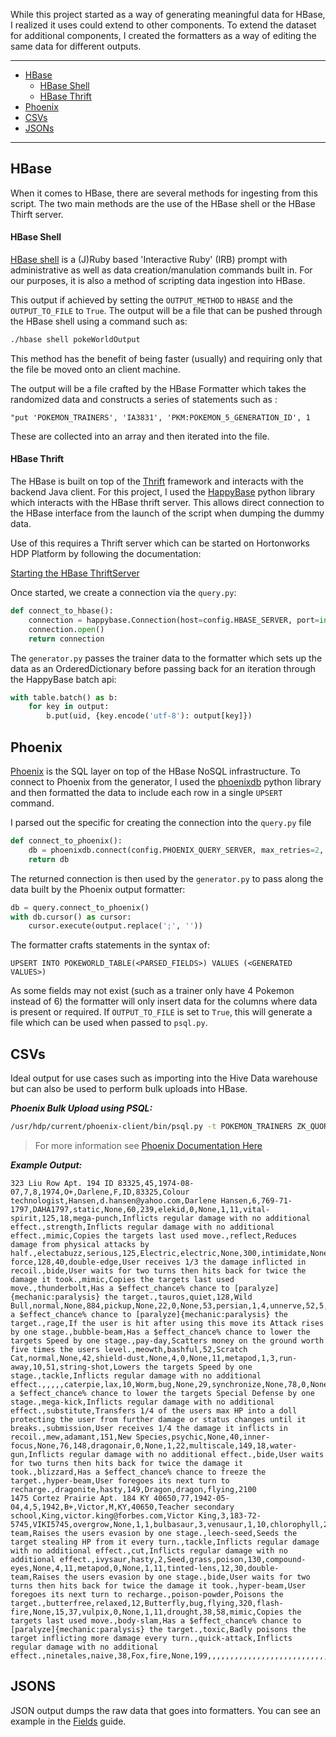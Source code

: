 While this project started as a way of generating meaningful data for HBase, I realized it uses could extend to other components. To extend the dataset for additional components, I created the formatters as a way of editing the same data for different outputs. 

---

- [HBase](#HBase)
    + [HBase Shell](#HBase-Shell)
    + [HBase Thrift](#HBase-Thrift)
- [Phoenix](#Phoenix)
- [CSVs](#CSVs)
- [JSONs](#JSONS)

---

## HBase
When it comes to HBase, there are several methods for ingesting from this script. The two main methods are the use of the HBase shell or the HBase Thirft server.  


#### HBase Shell
[HBase shell](https://hbase.apache.org/book.html#shell) is a (J)Ruby based 'Interactive Ruby' (IRB) prompt with administrative as well as data creation/manulation commands built in. For our purposes, it is also a method of scripting data ingestion into HBase. 

This output if achieved by setting the `OUTPUT_METHOD` to `HBASE` and the `OUTPUT_TO_FILE` to `True`. The output will be a file that can be pushed through the HBase shell using a command such as: 

```bash
./hbase shell pokeWorldOutput
```

This method has the benefit of being faster (usually) and requiring only that the file be moved onto an client machine.

The output will be a file crafted by the HBase Formatter which takes the randomized data and constructs a series of statements such as : 

`"put 'POKEMON_TRAINERS', 'IA3831', 'PKM:POKEMON_5_GENERATION_ID', 1`

These are collected into an array and then iterated into the file. 

#### HBase Thrift

The HBase is built on top of the [Thrift](http://thrift.apache.org/) framework and interacts with the backend Java client. For this project, I used the [HappyBase](https://happybase.readthedocs.io/en/latest/) python library which interacts with the HBase thrift server. This allows direct connection to the HBase interface from the launch of the script when dumping the dummy data. 

Use of this requires a Thrift server which can be started on Hortonworks HDP Platform by following the documentation:

[Starting the HBase ThriftServer](https://docs.cloudera.com/HDPDocuments/HDP2/HDP-2.6.5/bk_command-line-installation/content/ref-2a6efe32-d0e1-4e84-9068-4361b8c36dc8.1.html)

Once started, we create a connection via the `query.py`: 
```python
def connect_to_hbase():
    connection = happybase.Connection(host=config.HBASE_SERVER, port=int(config.HBASE_SERVER_PORT), autoconnect=False, transport='buffered')
    connection.open()
    return connection
```

The `generator.py` passes the trainer data to the formatter which sets up the data as an OrderedDictionary before passing back for an iteration through the HappyBase batch api:

```python
with table.batch() as b:
    for key in output:
        b.put(uid, {key.encode('utf-8'): output[key]})
```

## Phoenix

[Phoenix](https://phoenix.apache.org/index.html) is the SQL layer on top of the HBase NoSQL infrastructure. To connect to Phoenix from the generator, I used the [phoenixdb](https://python-phoenixdb.readthedocs.io/en/latest/) python library and then formatted the data to include each row in a single `UPSERT` command. 

I parsed out the specific for creating the connection into the `query.py` file 

``` python
def connect_to_phoenix():
    db = phoenixdb.connect(config.PHOENIX_QUERY_SERVER, max_retries=2, autocommit=True)
    return db

```

The returned connection is then used by the `generator.py` to pass along the data built by the Phoenix output formatter: 

```python
db = query.connect_to_phoenix()
with db.cursor() as cursor:
    cursor.execute(output.replace(';', ''))
```

The formatter crafts statements in the syntax of:

```
UPSERT INTO POKEWORLD_TABLE(<PARSED_FIELDS>) VALUES (<GENERATED VALUES>)
```

As some fields may not exist (such as a trainer only have 4 Pokemon instead of 6) the formatter will only insert data for the columns where data is present or required. If `OUTPUT_TO_FILE` is set to `True`, this will generate a file which can be used when passed to `psql.py`.

## CSVs
Ideal output for use cases such as importing into the Hive Data warehouse but can also be used to perform bulk uploads into HBase. 

___Phoenix Bulk Upload using PSQL:___
```bash
/usr/hdp/current/phoenix-client/bin/psql.py -t POKEMON_TRAINERS ZK_QUORUM:2181/hbase-unsecure pokeWorldOutput.csv
```
> For more information see [Phoenix Documentation Here](https://phoenix.apache.org/bulk_dataload.html)

___Example Output:___
```csv
323 Liu Row Apt. 194 ID 83325,45,1974-08-07,7,8,1974,O+,Darlene,F,ID,83325,Colour technologist,Hansen,d.hansen@yahoo.com,Darlene Hansen,6,769-71-1797,DAHA1797,static,None,60,239,elekid,0,None,1,11,vital-spirit,125,18,mega-punch,Inflicts regular damage with no additional effect.,strength,Inflicts regular damage with no additional effect.,mimic,Copies the targets last used move.,reflect,Reduces damage from physical attacks by half.,electabuzz,serious,125,Electric,electric,None,300,intimidate,None,63,0,None,0,None,1,14,sheer-force,128,40,double-edge,User receives 1/3 the damage inflicted in recoil.,bide,User waits for two turns then hits back for twice the damage it took.,mimic,Copies the targets last used move.,thunderbolt,Has a $effect_chance% chance to [paralyze]{mechanic:paralysis} the target.,tauros,quiet,128,Wild Bull,normal,None,884,pickup,None,22,0,None,53,persian,1,4,unnerve,52,5,thunderbolt,Has a $effect_chance% chance to [paralyze]{mechanic:paralysis} the target.,rage,If the user is hit after using this move its Attack rises by one stage.,bubble-beam,Has a $effect_chance% chance to lower the targets Speed by one stage.,pay-day,Scatters money on the ground worth five times the users level.,meowth,bashful,52,Scratch Cat,normal,None,42,shield-dust,None,4,0,None,11,metapod,1,3,run-away,10,51,string-shot,Lowers the targets Speed by one stage.,tackle,Inflicts regular damage with no additional effect.,,,,,caterpie,lax,10,Worm,bug,None,29,synchronize,None,78,0,None,0,None,1,4,None,151,21,psychic,Has a $effect_chance% chance to lower the targets Special Defense by one stage.,mega-kick,Inflicts regular damage with no additional effect.,substitute,Transfers 1/4 of the users max HP into a doll protecting the user from further damage or status changes until it breaks.,submission,User receives 1/4 the damage it inflicts in recoil.,mew,adamant,151,New Species,psychic,None,40,inner-focus,None,76,148,dragonair,0,None,1,22,multiscale,149,18,water-gun,Inflicts regular damage with no additional effect.,bide,User waits for two turns then hits back for twice the damage it took.,blizzard,Has a $effect_chance% chance to freeze the target.,hyper-beam,User foregoes its next turn to recharge.,dragonite,hasty,149,Dragon,dragon,flying,2100
1475 Cortez Prairie Apt. 184 KY 40650,77,1942-05-04,4,5,1942,B+,Victor,M,KY,40650,Teacher secondary school,King,victor.king@forbes.com,Victor King,3,183-72-5745,VIKI5745,overgrow,None,1,1,bulbasaur,3,venusaur,1,10,chlorophyll,2,59,double-team,Raises the users evasion by one stage.,leech-seed,Seeds the target stealing HP from it every turn.,tackle,Inflicts regular damage with no additional effect.,cut,Inflicts regular damage with no additional effect.,ivysaur,hasty,2,Seed,grass,poison,130,compound-eyes,None,4,11,metapod,0,None,1,11,tinted-lens,12,30,double-team,Raises the users evasion by one stage.,bide,User waits for two turns then hits back for twice the damage it took.,hyper-beam,User foregoes its next turn to recharge.,poison-powder,Poisons the target.,butterfree,relaxed,12,Butterfly,bug,flying,320,flash-fire,None,15,37,vulpix,0,None,1,11,drought,38,58,mimic,Copies the targets last used move.,body-slam,Has a $effect_chance% chance to [paralyze]{mechanic:paralysis} the target.,toxic,Badly poisons the target inflicting more damage every turn.,quick-attack,Inflicts regular damage with no additional effect.,ninetales,naive,38,Fox,fire,None,199,,,,,,,,,,,,,,,,,,,,,,,,,,,,,,,,,,,,,,,,,,,,,,,,,,,,,,,,,,,,,,,,,,,,,,,,,,,,,,,,,
```

## JSONS
JSON output dumps the raw data that goes into formatters. You can see an example in the [Fields](fields.md) guide.

